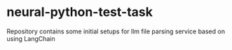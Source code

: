 # neural-python-test-task
Repository contains some initial setups for llm file parsing service based on using LangChain

